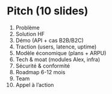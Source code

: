 # Pitch (10 slides)
1. Problème
2. Solution HF
3. Démo (API + cas B2B/B2C)
4. Traction (users, latence, uptime)
5. Modèle économique (plans + ARPU)
6. Tech & moat (modules Alex, infra)
7. Sécurité & conformité
8. Roadmap 6-12 mois
9. Team
10. Appel à l’action
